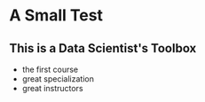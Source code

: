 # A Small Test

## This is a Data Scientist's Toolbox

* the first course
* great specialization
* great instructors